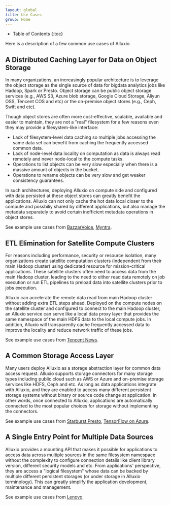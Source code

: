 ```yaml
---
layout: global
title: Use Cases
group: Home
---
```


* Table of Contents
{:toc}


Here is a description of a few common use cases of Alluxio.

## A Distributed Caching Layer for Data on Object Storage

In many organizations, an increasingly popular architecture is to leverage the
object storage as the single source of data for bigdata analytics jobs like
Hadoop, Spark or Presto. Object storage can be public object storage services
(e.g., AWS S3, Azure blob storage, Google Cloud Storage, Aliyun OSS, Tencent COS
and etc) or the on-premise object stores (e.g., Ceph, Swift and etc).

Though object stores are often more cost-effective, scalable, available and
easier to maintain, they are not a "real" filesystem for a few reasons even
they may provide a filesystem-like interface:

- Lack of filesystem-level data caching so multiple jobs accessing the
 same data set can benefit from caching the frequently accessed common
 data.
- Lack of node-level data locality on computation as data is always read
 remotely and never node-local to the compute tasks.
- Operations to list objects can be very slow especially when there is a massive
 amount of objects in the bucket.
- Operations to rename objects can be very slow and get weaker
 consistency guarantees.

In such architectures, deploying Alluxio on compute side and configured with
data persisted at these object stores can greatly benefit the
applications. Alluxio can not only cache the hot data local closer to the compute and
possbiliy shared by different applications, but also manage the metadata
separately to avoid certain inefficient metadata operations in object stores.

See example use cases from
[BazzarVoice](https://www.slideshare.net/ThaiBui7/hybrid-collaborative-tiered-storage-with-alluxio), [Myntra](http://alluxio-com-site-prod.s3.amazonaws.com/resource/media/myntra-case-study-accelerating-analytics-in-the-cloud-for-mobile-e-commerce).

## ETL Elimination for Satellite Compute Clusters

For reasons including performance, security or resource isolation, many
organizations create satellite computation clusters (independent from their main
Hadoop cluster) using dedicated resource for mission-critical
applications. These satellite clusters often need to access data from the main
Hadoop cluster, leading to the need to either read data remotely on job
execution or run ETL pipelines to preload data into satellite clusters prior to
jobs execution.

Alluxio can accelerate the remote data read from main Hadoop cluster without
adding extra ETL steps ahead. Deployed on the compute nodes on the satellite
cluster and configured to connect to the main Hadoop cluster, an Alluxio service
can serve like a local data proxy layer that provides the same namespace of the
main HDFS data to the local compute jobs. In addition, Alluxio will
transparently cache frequently accessed data to improve the locality and reduce
network traffic of these jobs.

See example use cases from [Tencent News](http://alluxio-com-site-prod.s3.amazonaws.com/resource/media/tencent-case-study-delivering-customized-news-to-over-100-million-montly-users).

## A Common Storage Access Layer

Many users deploy Alluxio as a storage abstraction layer for common data access
request.  Alluxio supports storage connectors for many storage types including
public cloud such as AWS or Azure and on-premise storage services like HDFS,
Ceph and etc. As long as data applications integrate with Alluxio, and they are
enabled to access many different persistent storage systems without binary or
source code change at application. In other words, once connected to Alluxio,
applications are automatically connected to the most popular choices for storage
without implementing the connectors.

See example use cases from [Starburst Presto](https://www.starburstdata.com/technical-blog/starburst-presto-alluxio-better-together/),
[TensorFlow on Azure](https://blogs.msdn.microsoft.com/cloudai/2018/05/01/tensorflow-on-azure-enabling-blob-storage-via-alluxio/).

## A Single Entry Point for Multiple Data Sources

Alluxio provides a mounting API that makes it possible for applications to
access data across multiple sources in the same filesystem namespace without
the complexity to configure connection details like client library version,
different security models and etc. From applications' perspective, they are
access a "logical filesystem" whose data can be backed by multiple different
persistent storages (or under storage in Alluxio terminology). This can greatly
simplify the application development, maintenance and management.

See example use cases from
[Lenovo](http://alluxio-com-site-prod.s3.amazonaws.com/resource/media/lenovo-analyzes-petabytes-of-smartphone-data-from-multiple-locations-and-eliminates-etl-with-alluxio).
